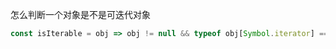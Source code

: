 怎么判断一个对象是不是可迭代对象
```js
const isIterable = obj => obj != null && typeof obj[Symbol.iterator] === 'function';
```